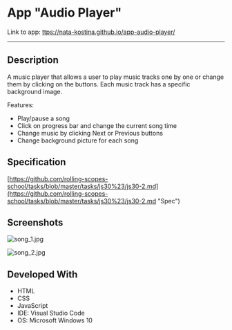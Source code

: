 # App "Audio Player"

Link to app: [ttps://nata-kostina.github.io/app-audio-player/](ttps://nata-kostina.github.io/app-audio-player/ "Audio Player")
***
## Description

A music player that allows a user to play music tracks one by one or change them by clicking on the buttons. Each music track has a specific background image.

Features:

* Play/pause a song
* Click on progress bar and change the current song time
* Change music by clicking Next or Previous buttons
* Change background picture for each song

## Specification

[https://github.com/rolling-scopes-school/tasks/blob/master/tasks/js30%23/js30-2.md](https://github.com/rolling-scopes-school/tasks/blob/master/tasks/js30%23/js30-2.md "Spec")

## Screenshots

![song_1.jpg](https://i.postimg.cc/VN74GTDx/song-1.jpg)

![song_2.jpg](https://i.postimg.cc/cHpRPNYb/song-2.jpg)

## Developed With
* HTML
* CSS
* JavaScript
* IDE:  Visual Studio Code
* OS: Microsoft Windows 10